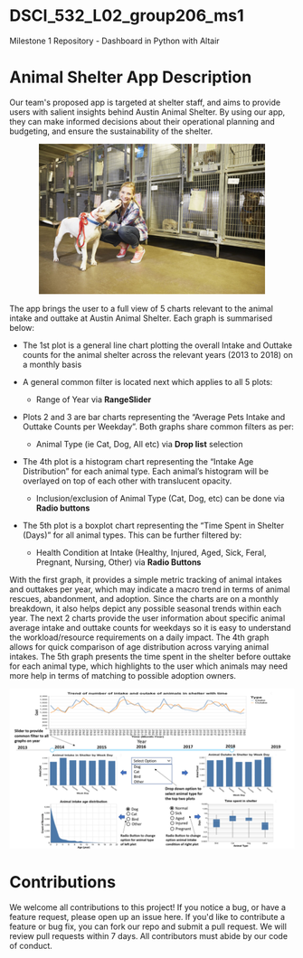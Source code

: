 # DSCI_532_L02_group206_ms1
Milestone 1 Repository - Dashboard in Python with Altair

# Animal Shelter App Description
Our team's proposed app is targeted at shelter staff, and aims to provide users with salient insights behind Austin Animal Shelter. By using our app, they can make informed decisions about their operational planning and budgeting, and ensure the sustainability of the shelter.

<p align="center">
<img src="./img/general_animal_shelter.png" alt="Animal Shelter" width="400" /p> 
</p>

The app brings the user to a full view of 5 charts relevant to the animal intake and outtake at Austin Animal Shelter. Each graph is summarised below:

- The 1st plot is a general line chart plotting the overall Intake and Outtake counts for the animal shelter across the relevant years (2013 to 2018) on a monthly basis

- A general common filter is located next which applies to all 5 plots:
    - Range of Year via __RangeSlider__

- Plots 2 and 3 are bar charts representing the “Average Pets Intake and Outtake Counts per Weekday”. Both graphs share common filters as per:
    - Animal Type (ie Cat, Dog, All etc) via __Drop list__ selection

- The 4th plot is a histogram chart representing the “Intake Age Distribution” for each animal type. Each animal’s histogram will be overlayed on top of each other with translucent opacity. 
    - Inclusion/exclusion of Animal Type (Cat, Dog, etc) can be done via __Radio buttons__

- The 5th plot is a boxplot chart representing the “Time Spent in Shelter (Days)” for all animal types. This can be further filtered by:
    - Health Condition at Intake (Healthy, Injured, Aged, Sick, Feral, Pregnant, Nursing, Other) via __Radio Buttons__

With the first graph, it provides a simple metric tracking of animal intakes and outtakes per year, which may indicate a macro trend in terms of animal rescues, abandonment, and adoption. Since the charts are on a monthly breakdown, it also helps depict any possible seasonal trends within each year. The next 2 charts provide the user information about specific animal average intake and outtake counts for weekdays so it is easy to understand the workload/resource requirements on a daily impact. The 4th graph allows for quick comparison of age distribution across varying animal intakes. The 5th graph presents the time spent in the shelter before outtake for each animal type, which highlights to the user which animals may need more help in terms of matching to possible adoption owners. 

![App Sketch](./img/AppSketch.png)

# Contributions 
We welcome all contributions to this project! If you notice a bug, or have a feature request, please open up an issue here. If you'd like to contribute a feature or bug fix, you can fork our repo and submit a pull request. We will review pull requests within 7 days. All contributors must abide by our code of conduct.